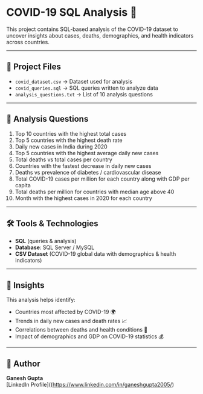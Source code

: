 # COVID-19 SQL Analysis 🚀
This project contains SQL-based analysis of the COVID-19 dataset to uncover insights about cases, deaths, demographics, and health indicators across countries.

---

## 📂 Project Files
- `covid_dataset.csv` → Dataset used for analysis  
- `covid_queries.sql` → SQL queries written to analyze data  
- `analysis_questions.txt` → List of 10 analysis questions  

---

## 🔎 Analysis Questions
1. Top 10 countries with the highest total cases  
2. Top 5 countries with the highest death rate  
3. Daily new cases in India during 2020  
4. Top 5 countries with the highest average daily new cases  
5. Total deaths vs total cases per country  
6. Countries with the fastest decrease in daily new cases  
7. Deaths vs prevalence of diabetes / cardiovascular disease  
8. Total COVID-19 cases per million for each country along with GDP per capita  
9. Total deaths per million for countries with median age above 40  
10. Month with the highest cases in 2020 for each country  

---

## 🛠 Tools & Technologies
- **SQL** (queries & analysis)  
- **Database**: SQL Server / MySQL  
- **CSV Dataset** (COVID-19 global data with demographics & health indicators)  

---

## 📌 Insights
This analysis helps identify:  
- Countries most affected by COVID-19 🌍  
- Trends in daily new cases and death rates 📈  
- Correlations between deaths and health conditions 💉  
- Impact of demographics and GDP on COVID-19 statistics 💰  

---

## 👤 Author
**Ganesh Gupta**  
[LinkedIn Profile]((https://www.linkedin.com/in/ganeshgupta2005/)
